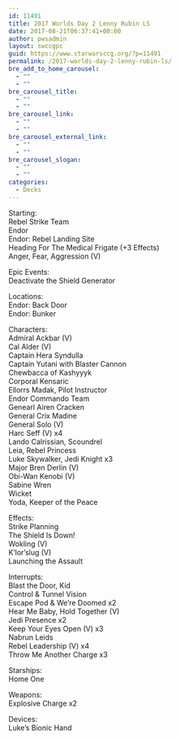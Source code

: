 ```yaml
---
id: 11491
title: 2017 Worlds Day 2 Lenny Rubin LS
date: 2017-08-21T06:37:41+00:00
author: pwsadmin
layout: swccgpc
guid: https://www.starwarsccg.org/?p=11491
permalink: /2017-worlds-day-2-lenny-rubin-ls/
bre_add_to_home_carousel:
  - ""
  - ""
bre_carousel_title:
  - ""
  - ""
bre_carousel_link:
  - ""
  - ""
bre_carousel_external_link:
  - ""
  - ""
bre_carousel_slogan:
  - ""
  - ""
categories:
  - Decks
---
```

Starting:  
Rebel Strike Team  
Endor  
Endor: Rebel Landing Site  
Heading For The Medical Frigate (+3 Effects)  
Anger, Fear, Aggression (V)

Epic Events:  
Deactivate the Shield Generator

Locations:  
Endor: Back Door  
Endor: Bunker

Characters:  
Admiral Ackbar (V)  
Cal Alder (V)  
Captain Hera Syndulla  
Captain Yutani with Blaster Cannon  
Chewbacca of Kashyyyk  
Corporal Kensaric  
Ellorrs Madak, Pilot Instructor  
Endor Commando Team  
Genearl Airen Cracken  
General Crix Madine  
General Solo (V)  
Harc Seff (V) x4  
Lando Calrissian, Scoundrel  
Leia, Rebel Princess  
Luke Skywalker, Jedi Knight x3  
Major Bren Derlin (V)  
Obi-Wan Kenobi (V)  
Sabine Wren  
Wicket  
Yoda, Keeper of the Peace

Effects:  
Strike Planning  
The Shield Is Down!  
Wokling (V)  
K&#8217;lor&#8217;slug (V)  
Launching the Assault

Interrupts:  
Blast the Door, Kid  
Control & Tunnel Vision  
Escape Pod & We&#8217;re Doomed x2  
Hear Me Baby, Hold Together (V)  
Jedi Presence x2  
Keep Your Eyes Open (V) x3  
Nabrun Leids  
Rebel Leadership (V) x4  
Throw Me Another Charge x3

Starships:  
Home One

Weapons:  
Explosive Charge x2

Devices:  
Luke&#8217;s Bionic Hand
